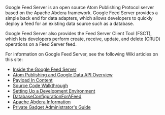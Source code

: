 Google Feed Server is an open source Atom Publishing Protocol server based on the Apache Abdera framework. Google Feed Server provides a simple back end for data adapters, which allows developers to quickly deploy a feed for an existing data source such as a database.

Google Feed Server also provides the Feed Server Client Tool (FSCT), which lets developers perform create, receive, update, and delete (CRUD) operations on a Feed Server feed.

For information on Google Feed Server, see the following Wiki articles on this site:


  * [Inside the Google Feed Server](InsideTheGoogleFeedServer.md)
  * [Atom Publishing and Google Data API Overview](AtomProtocolAndGoogleDataAPIOverview.md)
  * [Payload In Content](PayloadInContent.md)
  * [Source Code Walkthrough](SourceCodeWalkthrough.md)
  * [Setting Up a Development Environment](SettingUpADevelopmentEnvironment.md)
  * [DatabaseConfigurationForAFeed](DatabaseConfigurationForAFeed.md)
  * [Apache Abdera Information](AbderaFeaturesTracking.md)
  * [Private Gadget Administrator's Guide](PrivateGadgetAdministratorsGuide.md)